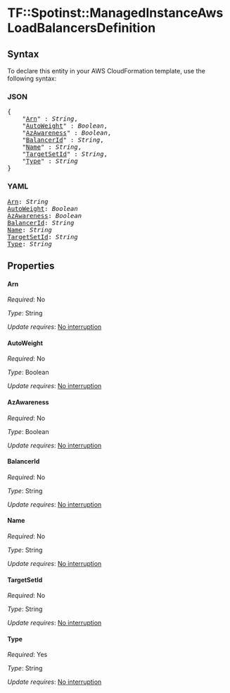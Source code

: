 # TF::Spotinst::ManagedInstanceAws LoadBalancersDefinition

## Syntax

To declare this entity in your AWS CloudFormation template, use the following syntax:

### JSON

<pre>
{
    "<a href="#arn" title="Arn">Arn</a>" : <i>String</i>,
    "<a href="#autoweight" title="AutoWeight">AutoWeight</a>" : <i>Boolean</i>,
    "<a href="#azawareness" title="AzAwareness">AzAwareness</a>" : <i>Boolean</i>,
    "<a href="#balancerid" title="BalancerId">BalancerId</a>" : <i>String</i>,
    "<a href="#name" title="Name">Name</a>" : <i>String</i>,
    "<a href="#targetsetid" title="TargetSetId">TargetSetId</a>" : <i>String</i>,
    "<a href="#type" title="Type">Type</a>" : <i>String</i>
}
</pre>

### YAML

<pre>
<a href="#arn" title="Arn">Arn</a>: <i>String</i>
<a href="#autoweight" title="AutoWeight">AutoWeight</a>: <i>Boolean</i>
<a href="#azawareness" title="AzAwareness">AzAwareness</a>: <i>Boolean</i>
<a href="#balancerid" title="BalancerId">BalancerId</a>: <i>String</i>
<a href="#name" title="Name">Name</a>: <i>String</i>
<a href="#targetsetid" title="TargetSetId">TargetSetId</a>: <i>String</i>
<a href="#type" title="Type">Type</a>: <i>String</i>
</pre>

## Properties

#### Arn

_Required_: No

_Type_: String

_Update requires_: [No interruption](https://docs.aws.amazon.com/AWSCloudFormation/latest/UserGuide/using-cfn-updating-stacks-update-behaviors.html#update-no-interrupt)

#### AutoWeight

_Required_: No

_Type_: Boolean

_Update requires_: [No interruption](https://docs.aws.amazon.com/AWSCloudFormation/latest/UserGuide/using-cfn-updating-stacks-update-behaviors.html#update-no-interrupt)

#### AzAwareness

_Required_: No

_Type_: Boolean

_Update requires_: [No interruption](https://docs.aws.amazon.com/AWSCloudFormation/latest/UserGuide/using-cfn-updating-stacks-update-behaviors.html#update-no-interrupt)

#### BalancerId

_Required_: No

_Type_: String

_Update requires_: [No interruption](https://docs.aws.amazon.com/AWSCloudFormation/latest/UserGuide/using-cfn-updating-stacks-update-behaviors.html#update-no-interrupt)

#### Name

_Required_: No

_Type_: String

_Update requires_: [No interruption](https://docs.aws.amazon.com/AWSCloudFormation/latest/UserGuide/using-cfn-updating-stacks-update-behaviors.html#update-no-interrupt)

#### TargetSetId

_Required_: No

_Type_: String

_Update requires_: [No interruption](https://docs.aws.amazon.com/AWSCloudFormation/latest/UserGuide/using-cfn-updating-stacks-update-behaviors.html#update-no-interrupt)

#### Type

_Required_: Yes

_Type_: String

_Update requires_: [No interruption](https://docs.aws.amazon.com/AWSCloudFormation/latest/UserGuide/using-cfn-updating-stacks-update-behaviors.html#update-no-interrupt)

